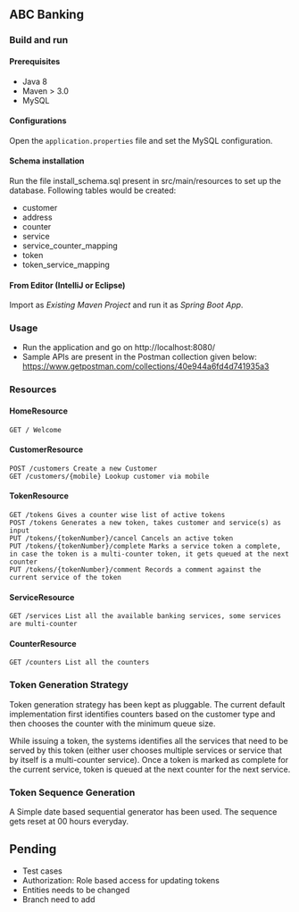 ## ABC​ ​Banking

### Build and run

#### Prerequisites

- Java 8
- Maven > 3.0
- MySQL

#### Configurations

Open the `application.properties` file and set the MySQL configuration.

#### Schema installation

Run the file install_schema.sql present in src/main/resources to set up the database. Following tables would be created:

- customer
- address
- counter
- service
- service_counter_mapping
- token
- token_service_mapping

#### From Editor (IntelliJ or Eclipse)

Import as *Existing Maven Project* and run it as *Spring Boot App*.


### Usage

- Run the application and go on http://localhost:8080/
- Sample APIs are present in the Postman collection given below:
https://www.getpostman.com/collections/40e944a6fd4d741935a3

### Resources

#### HomeResource
    GET / Welcome 

#### CustomerResource
    POST /customers Create a new Customer
    GET /customers/{mobile} Lookup customer via mobile

#### TokenResource
    GET /tokens Gives a counter wise list of active tokens
    POST /tokens Generates a new token, takes customer and service(s) as input
    PUT /tokens/{tokenNumber}/cancel Cancels an active token
    PUT /tokens/{tokenNumber}/complete Marks a service token a complete, in case the token is a multi-counter token, it gets queued at the next counter
    PUT /tokens/{tokenNumber}/comment Records a comment against the current service of the token
            
#### ServiceResource
    GET /services List all the available banking services, some services are multi-counter
     
#### CounterResource
    GET /counters List all the counters

### Token Generation Strategy

Token generation strategy has been kept as pluggable. The current default implementation
first identifies counters based on the customer type and then chooses the counter with the 
minimum queue size.


While issuing a token, the systems identifies all the services that need to be served by this token 
(either user chooses multiple services or service that by itself is a multi-counter service). Once a token
 is marked as complete for the current service, token is queued at the next counter for the next service.
 
### Token Sequence Generation

A Simple date based sequential generator has been used. The sequence gets reset at 00 hours everyday.


## Pending

- Test cases
- Authorization: Role based access for updating tokens
- Entities needs to be changed
- Branch need to add



